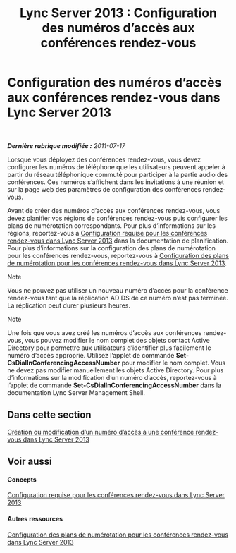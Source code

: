 ﻿---
title: 'Lync Server 2013 : Configuration des numéros d’accès aux conférences rendez-vous'
TOCTitle: Configuration des numéros d’accès aux conférences rendez-vous
ms:assetid: d8a18030-f318-43dd-834d-70e5014b5e8a
ms:mtpsurl: https://technet.microsoft.com/fr-fr/library/Gg398952(v=OCS.15)
ms:contentKeyID: 49299014
ms.date: 05/20/2016
mtps_version: v=OCS.15
ms.translationtype: HT
---

# Configuration des numéros d’accès aux conférences rendez-vous dans Lync Server 2013

 

_**Dernière rubrique modifiée :** 2011-07-17_

Lorsque vous déployez des conférences rendez-vous, vous devez configurer les numéros de téléphone que les utilisateurs peuvent appeler à partir du réseau téléphonique commuté pour participer à la partie audio des conférences. Ces numéros s’affichent dans les invitations à une réunion et sur la page web des paramètres de configuration des conférences rendez-vous.

Avant de créer des numéros d’accès aux conférences rendez-vous, vous devez planifier vos régions de conférences rendez-vous puis configurer les plans de numérotation correspondants. Pour plus d’informations sur les régions, reportez-vous à [Configuration requise pour les conférences rendez-vous dans Lync Server 2013](lync-server-2013-dial-in-conferencing-requirements.md) dans la documentation de planification. Pour plus d’informations sur la configuration des plans de numérotation pour les conférences rendez-vous, reportez-vous à [Configuration des plans de numérotation pour les conférences rendez-vous dans Lync Server 2013](lync-server-2013-configure-dial-plans-for-dial-in-conferencing.md).

> [!NOTE]  
> Vous ne pouvez pas utiliser un nouveau numéro d’accès pour la conférence rendez-vous tant que la réplication AD DS de ce numéro n’est pas terminée. La réplication peut durer plusieurs heures.

> [!NOTE]  
> Une fois que vous avez créé les numéros d’accès aux conférences rendez-vous, vous pouvez modifier le nom complet des objets contact Active Directory pour permettre aux utilisateurs d’identifier plus facilement le numéro d’accès approprié. Utilisez l’applet de commande <strong>Set-CsDialInConferencingAccessNumber</strong> pour modifier le nom complet. Vous ne devez pas modifier manuellement les objets Active Directory. Pour plus d’informations sur la modification d’un numéro d’accès, reportez-vous à l’applet de commande <strong>Set-CsDialInConferencingAccessNumber</strong> dans la documentation Lync Server Management Shell.

## Dans cette section

[Création ou modification d’un numéro d’accès à une conférence rendez-vous dans Lync Server 2013](lync-server-2013-create-or-modify-a-dial-in-conferencing-access-number.md)

## Voir aussi

#### Concepts

[Configuration requise pour les conférences rendez-vous dans Lync Server 2013](lync-server-2013-dial-in-conferencing-requirements.md)  

#### Autres ressources

[Configuration des plans de numérotation pour les conférences rendez-vous dans Lync Server 2013](lync-server-2013-configure-dial-plans-for-dial-in-conferencing.md)

